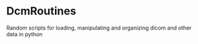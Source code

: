 # DcmRoutines 
Random scripts for loading, manipulating and organizing dicom and other data in python
